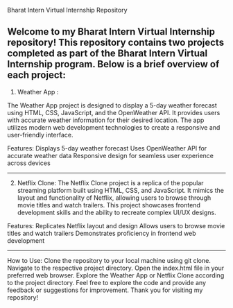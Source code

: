 Bharat Intern Virtual Internship Repository

Welcome to my Bharat Intern Virtual Internship repository! This repository contains two projects completed as part of the Bharat Intern Virtual Internship program. Below is a brief overview of each project:
----------------------------------------------------------------------------------------------------------------------------------
1. Weather App :

The Weather App project is designed to display a 5-day weather forecast using HTML, CSS, JavaScript, and the OpenWeather API. It provides users with accurate weather information for their desired location. The app utilizes modern web development technologies to create a responsive and user-friendly interface.

Features:
Displays 5-day weather forecast
Uses OpenWeather API for accurate weather data
Responsive design for seamless user experience across devices

---------------------------------------------------------------------------------------------------------------------------------
2. Netflix Clone:
The Netflix Clone project is a replica of the popular streaming platform built using HTML, CSS, and JavaScript. It mimics the layout and functionality of Netflix, allowing users to browse through movie titles and watch trailers. This project showcases frontend development skills and the ability to recreate complex UI/UX designs.

Features:
Replicates Netflix layout and design
Allows users to browse movie titles and watch trailers
Demonstrates proficiency in frontend web development

---------------------------------------------------------------------------------------------------------------------------------
How to Use:
Clone the repository to your local machine using git clone.
Navigate to the respective project directory.
Open the index.html file in your preferred web browser.
Explore the Weather App or Netflix Clone according to the project directory.
Feel free to explore the code and provide any feedback or suggestions for improvement. Thank you for visiting my repository!
